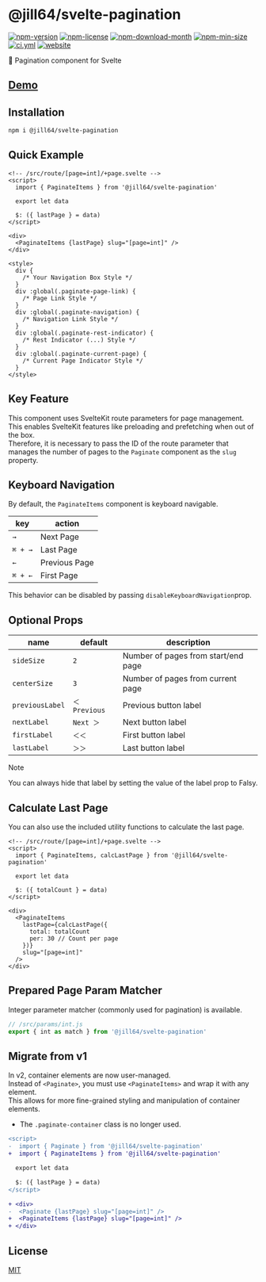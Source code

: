 <!----- BEGIN GHOST DOCS HEADER ----->

# @jill64/svelte-pagination


<!----- BEGIN GHOST DOCS BADGES ----->
<a href="https://npmjs.com/package/@jill64/svelte-pagination"><img src="https://img.shields.io/npm/v/@jill64/svelte-pagination" alt="npm-version" /></a> <a href="https://npmjs.com/package/@jill64/svelte-pagination"><img src="https://img.shields.io/npm/l/@jill64/svelte-pagination" alt="npm-license" /></a> <a href="https://npmjs.com/package/@jill64/svelte-pagination"><img src="https://img.shields.io/npm/dm/@jill64/svelte-pagination" alt="npm-download-month" /></a> <a href="https://npmjs.com/package/@jill64/svelte-pagination"><img src="https://img.shields.io/bundlephobia/min/@jill64/svelte-pagination" alt="npm-min-size" /></a> <a href="https://github.com/jill64/svelte-pagination/actions/workflows/ci.yml"><img src="https://github.com/jill64/svelte-pagination/actions/workflows/ci.yml/badge.svg" alt="ci.yml" /></a> <a href="https://svelte-pagination.jill64.dev"><img src="https://img.shields.io/website?up_message=working&down_message=down&url=https%3A%2F%2Fsvelte-pagination.jill64.dev" alt="website" /></a>
<!----- END GHOST DOCS BADGES ----->


📖 Pagination component for Svelte

## [Demo](https://svelte-pagination.jill64.dev)

<!----- END GHOST DOCS HEADER ----->

## Installation

```bash
npm i @jill64/svelte-pagination
```

## Quick Example

```svelte
<!-- /src/route/[page=int]/+page.svelte -->
<script>
  import { PaginateItems } from '@jill64/svelte-pagination'

  export let data

  $: ({ lastPage } = data)
</script>

<div>
  <PaginateItems {lastPage} slug="[page=int]" />
</div>

<style>
  div {
    /* Your Navigation Box Style */
  }
  div :global(.paginate-page-link) {
    /* Page Link Style */
  }
  div :global(.paginate-navigation) {
    /* Navigation Link Style */
  }
  div :global(.paginate-rest-indicator) {
    /* Rest Indicator (...) Style */
  }
  div :global(.paginate-current-page) {
    /* Current Page Indicator Style */
  }
</style>
```

## Key Feature

This component uses SvelteKit route parameters for page management.  
This enables SvelteKit features like preloading and prefetching when out of the box.  
Therefore, it is necessary to pass the ID of the route parameter that manages the number of pages to the `Paginate` component as the `slug` property.

## Keyboard Navigation

By default, the `PaginateItems` component is keyboard navigable.

| key     | action        |
| ------- | ------------- |
| `→`     | Next Page     |
| `⌘ + →` | Last Page     |
| `←`     | Previous Page |
| `⌘ + ←` | First Page    |

This behavior can be disabled by passing `disableKeyboardNavigation`prop.

## Optional Props

| name            | default       | description                         |
| --------------- | ------------- | ----------------------------------- |
| `sideSize`      | `2`           | Number of pages from start/end page |
| `centerSize`    | `3`           | Number of pages from current page   |
| `previousLabel` | `＜ Previous` | Previous button label               |
| `nextLabel`     | `Next ＞`     | Next button label                   |
| `firstLabel`    | `＜＜`        | First button label                  |
| `lastLabel`     | `＞＞`        | Last button label                   |

> [!NOTE]
> You can always hide that label by setting the value of the label prop to Falsy.

## Calculate Last Page

You can also use the included utility functions to calculate the last page.

```svelte
<!-- /src/route/[page=int]/+page.svelte -->
<script>
  import { PaginateItems, calcLastPage } from '@jill64/svelte-pagination'

  export let data

  $: ({ totalCount } = data)
</script>

<div>
  <PaginateItems
    lastPage={calcLastPage({
      total: totalCount
      per: 30 // Count per page
    })}
    slug="[page=int]"
  />
</div>
```

## Prepared Page Param Matcher

Integer parameter matcher (commonly used for pagination) is available.

```js
// /src/params/int.js
export { int as match } from '@jill64/svelte-pagination'
```

## Migrate from v1

In v2, container elements are now user-managed.  
Instead of `<Paginate>`, you must use `<PaginateItems>` and wrap it with any element.  
This allows for more fine-grained styling and manipulation of container elements.

- The `.paginate-container` class is no longer used.

```diff
<script>
-  import { Paginate } from '@jill64/svelte-pagination'
+  import { PaginateItems } from '@jill64/svelte-pagination'

  export let data

  $: ({ lastPage } = data)
</script>

+ <div>
-  <Paginate {lastPage} slug="[page=int]" />
+  <PaginateItems {lastPage} slug="[page=int]" />
+ </div>
```

<!----- BEGIN GHOST DOCS FOOTER ----->

## License

[MIT](LICENSE)

<!----- END GHOST DOCS FOOTER ----->
